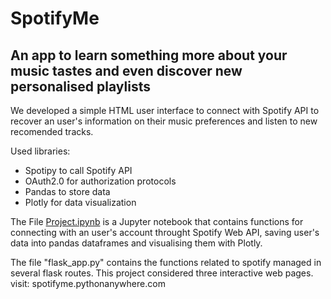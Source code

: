 # SpotifyMe

## An app to learn something more about your music tastes and even discover new personalised playlists

We developed a simple HTML user interface to connect with Spotify API to recover an user's information on their music preferences and listen to new recomended tracks.

Used libraries:
* Spotipy to call Spotify API
* OAuth2.0 for authorization protocols
* Pandas to store data
* Plotly for data visualization

The File [Project.ipynb](https://github.com/kate14845/accademy_python_project/blob/main/Project.ipynb) is a Jupyter notebook that contains functions for connecting with an user's account throught Spotify Web API, saving user's data into pandas dataframes and visualising them with Plotly.

The file "flask_app.py" contains the functions related to spotify managed in several flask routes. This project considered three interactive web pages.
visit: spotifyme.pythonanywhere.com
